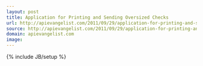 ```yaml
---
layout: post
title: Application for Printing and Sending Oversized Checks
url: http://apievangelist.com/2011/09/29/application-for-printing-and-sending-oversized-checks/
source: http://apievangelist.com/2011/09/29/application-for-printing-and-sending-oversized-checks/
domain: apievangelist.com
image: 
---
```

{% include JB/setup %}<p>
</div></p>
